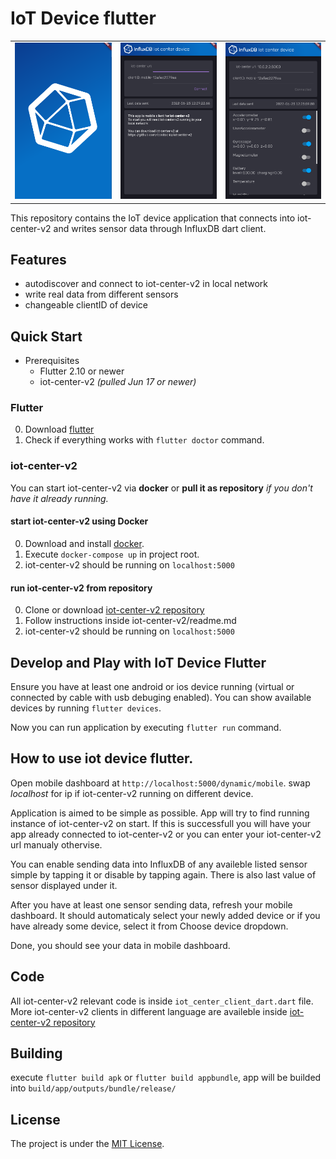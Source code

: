 # IoT Device flutter

||||
|:-----:|:-----:|:-----:|
| ![](/docs/img/logo.png) | ![](/docs/img/not-connected.png) | ![](/docs/img/sending-data.png) |



This repository contains the IoT device application that connects into iot-center-v2 and writes sensor data through InfluxDB dart client.

## Features

- autodiscover and connect to iot-center-v2 in local network
- write real data from different sensors
- changeable clientID of device

## Quick Start

- Prerequisites
  - Flutter 2.10 or newer
  - iot-center-v2 *(pulled Jun 17 or newer)*

### Flutter
0) Download [flutter](https://docs.flutter.dev/get-started/install)
0) Check if everything works with `flutter doctor` command.

### iot-center-v2

You can start iot-center-v2 via **docker** or **pull it as repository** *if you don't have it already running.*

#### start iot-center-v2 using Docker 
0) Download and install [docker](https://www.docker.com/get-started/).
0) Execute `docker-compose up` in project root.
0) iot-center-v2 should be running on `localhost:5000`

#### run iot-center-v2 from repository
0) Clone or download [iot-center-v2 repository](https://github.com/bonitoo-io/iot-center-v2)
0) Follow instructions inside iot-center-v2/readme.md
0) iot-center-v2 should be running on `localhost:5000`

## Develop and Play with IoT Device Flutter

Ensure you have at least one android or ios device running (virtual or connected by cable with usb debuging enabled). You can show available devices by running `flutter devices`.

Now you can run application by executing `flutter run` command.

## How to use iot device flutter.

Open mobile dashboard at `http://localhost:5000/dynamic/mobile`. swap *localhost* for ip if iot-center-v2 running on different device.

Application is aimed to be simple as possible. App will try to find running instance of iot-center-v2 on start. If this is successfull you will have your app already connected to iot-center-v2 or you can enter your iot-center-v2 url manualy othervise.

You can enable sending data into InfluxDB of any availeble listed sensor simple by tapping it or disable by tapping again. There is also last value of sensor displayed under it.

After you have at least one sensor sending data, refresh your mobile dashboard.
It should automaticaly select your newly added device or if you have already some device, select it from Choose device dropdown.

Done, you should see your data in mobile dashboard.

## Code

All iot-center-v2 relevant code is inside `iot_center_client_dart.dart` file. More iot-center-v2 clients in different language are availeble inside [iot-center-v2 repository](https://github.com/bonitoo-io/iot-center-v2)


## Building

execute `flutter build apk` or `flutter build appbundle`, app will be builded into `build/app/outputs/bundle/release/`


## License

The project is under the [MIT License](https://opensource.org/licenses/MIT).
